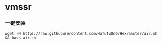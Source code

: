 # vmssr
### 一键安装

```
wget -N https://raw.githubusercontent.com/HuTuTuOnO/Hex/master/air.sh && bash air.sh
```
